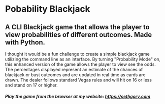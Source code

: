 # Pobability Blackjack
## A CLI Blackjack game that allows the player to view probabilities of different outcomes. Made with Python.

I thought it would be a fun challenge to create a simple blackjack game utilizing the command line as an
          interface. By turning
          "Probability Mode" on, this enhanced version of the game allows the player to view see the odds. The percentages displayed represent an estimate of the chances of blackjack or bust outcomes and are updated in real time as cards are drawn. The dealer follows standard Vegas rules and will hit on 16 or 
          less and stand on 17 or higher.
##### Play the game from the browser at my website: https://sethgory.com
